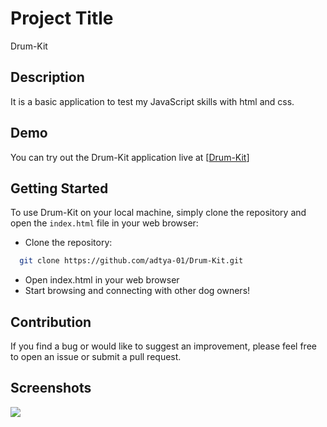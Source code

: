 # Project Title

Drum-Kit

## Description

It is a basic application to test my JavaScript skills with html and css.


## Demo

You can try out the Drum-Kit application live at [[Drum-Kit](https://adtya-01.github.io/Drum-Kit/)]


## Getting Started

To use Drum-Kit on your local machine, simply clone the repository and open the `index.html` file in your web browser:

- Clone the repository:


```bash
  git clone https://github.com/adtya-01/Drum-Kit.git
```
  - Open index.html in your web browser
  - Start browsing and connecting with other dog owners!

## Contribution

If you find a bug or would like to suggest an improvement, please feel free to open an issue or submit a pull request.

## Screenshots

<img src ="https://user-images.githubusercontent.com/19628705/56089199-7548c080-5e44-11e9-8beb-02396661f76b.png">
